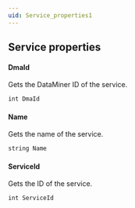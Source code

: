 ```yaml
---
uid: Service_properties1
---
```


## Service properties

#### DmaId

Gets the DataMiner ID of the service.

```txt
int DmaId
```

#### Name

Gets the name of the service.

```txt
string Name
```

#### ServiceId

Gets the ID of the service.

```txt
int ServiceId
```
